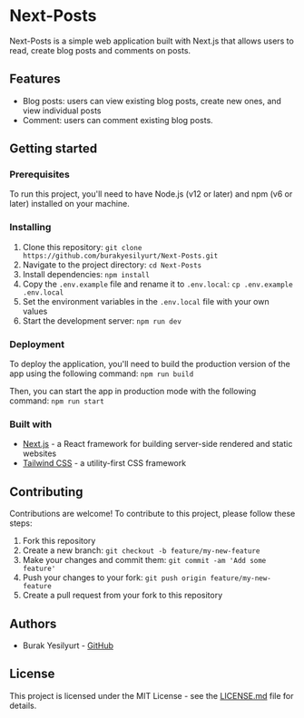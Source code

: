 # Next-Posts

Next-Posts is a simple web application built with Next.js that allows users to read, create blog posts and comments on posts.

## Features

- Blog posts: users can view existing blog posts, create new ones, and view individual posts
- Comment: users can comment existing blog posts.

## Getting started

### Prerequisites

To run this project, you'll need to have Node.js (v12 or later) and npm (v6 or later) installed on your machine.

### Installing

1. Clone this repository: `git clone https://github.com/burakyesilyurt/Next-Posts.git`
2. Navigate to the project directory: `cd Next-Posts`
3. Install dependencies: `npm install`
4. Copy the `.env.example` file and rename it to `.env.local`: `cp .env.example .env.local`
5. Set the environment variables in the `.env.local` file with your own values
6. Start the development server: `npm run dev`


### Deployment

To deploy the application, you'll need to build the production version of the app using the following command: `npm run build`

Then, you can start the app in production mode with the following command: `npm run start`

### Built with

- [Next.js](https://nextjs.org/) - a React framework for building server-side rendered and static websites
- [Tailwind CSS](https://tailwindcss.com/) - a utility-first CSS framework

## Contributing

Contributions are welcome! To contribute to this project, please follow these steps:

1. Fork this repository
2. Create a new branch: `git checkout -b feature/my-new-feature`
3. Make your changes and commit them: `git commit -am 'Add some feature'`
4. Push your changes to your fork: `git push origin feature/my-new-feature`
5. Create a pull request from your fork to this repository

## Authors

- Burak Yesilyurt - [GitHub](https://github.com/burakyesilyurt)

## License

This project is licensed under the MIT License - see the [LICENSE.md](LICENSE.md) file for details.
